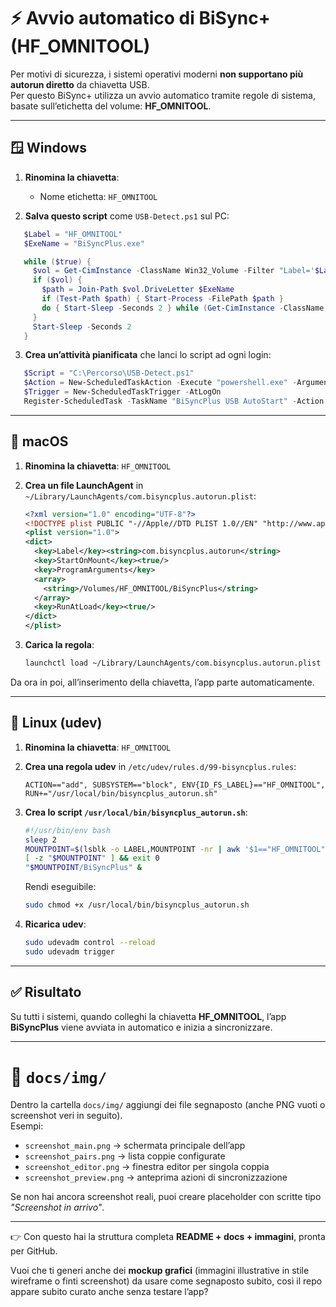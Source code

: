 # ⚡ Avvio automatico di BiSync+ (HF_OMNITOOL)

Per motivi di sicurezza, i sistemi operativi moderni **non supportano più autorun diretto** da chiavetta USB.  
Per questo BiSync+ utilizza un avvio automatico tramite regole di sistema, basate sull’etichetta del volume: **HF_OMNITOOL**.

---

## 🪟 Windows

1. **Rinomina la chiavetta**:
   - Nome etichetta: `HF_OMNITOOL`

2. **Salva questo script** come `USB-Detect.ps1` sul PC:

```powershell
   $Label = "HF_OMNITOOL"
   $ExeName = "BiSyncPlus.exe"

   while ($true) {
     $vol = Get-CimInstance -ClassName Win32_Volume -Filter "Label='$Label' AND DriveType=2" -ErrorAction SilentlyContinue
     if ($vol) {
       $path = Join-Path $vol.DriveLetter $ExeName
       if (Test-Path $path) { Start-Process -FilePath $path }
       do { Start-Sleep -Seconds 2 } while (Get-CimInstance -ClassName Win32_Volume -Filter "Label='$Label' AND DriveType=2" -ErrorAction SilentlyContinue)
     }
     Start-Sleep -Seconds 2
   }
```

3. **Crea un’attività pianificata** che lanci lo script ad ogni login:

```powershell
   $Script = "C:\Percorso\USB-Detect.ps1"
   $Action = New-ScheduledTaskAction -Execute "powershell.exe" -Argument "-NoProfile -ExecutionPolicy Bypass -File `"$Script`""
   $Trigger = New-ScheduledTaskTrigger -AtLogOn
   Register-ScheduledTask -TaskName "BiSyncPlus USB AutoStart" -Action $Action -Trigger $Trigger -Description "Lancia BiSyncPlus all'inserimento HF_OMNITOOL" -User "$env:UserName"
```

---

## 🍎 macOS

1. **Rinomina la chiavetta**: `HF_OMNITOOL`

2. **Crea un file LaunchAgent** in `~/Library/LaunchAgents/com.bisyncplus.autorun.plist`:

   ```xml
   <?xml version="1.0" encoding="UTF-8"?>
   <!DOCTYPE plist PUBLIC "-//Apple//DTD PLIST 1.0//EN" "http://www.apple.com/DTDs/PropertyList-1.0.dtd">
   <plist version="1.0">
   <dict>
     <key>Label</key><string>com.bisyncplus.autorun</string>
     <key>StartOnMount</key><true/>
     <key>ProgramArguments</key>
     <array>
       <string>/Volumes/HF_OMNITOOL/BiSyncPlus</string>
     </array>
     <key>RunAtLoad</key><true/>
   </dict>
   </plist>
   ```

3. **Carica la regola**:

   ```bash
   launchctl load ~/Library/LaunchAgents/com.bisyncplus.autorun.plist
   ```

Da ora in poi, all’inserimento della chiavetta, l’app parte automaticamente.

---

## 🐧 Linux (udev)

1. **Rinomina la chiavetta**: `HF_OMNITOOL`

2. **Crea una regola udev** in `/etc/udev/rules.d/99-bisyncplus.rules`:

   ```
   ACTION=="add", SUBSYSTEM=="block", ENV{ID_FS_LABEL}=="HF_OMNITOOL", RUN+="/usr/local/bin/bisyncplus_autorun.sh"
   ```

3. **Crea lo script `/usr/local/bin/bisyncplus_autorun.sh`**:

   ```bash
   #!/usr/bin/env bash
   sleep 2
   MOUNTPOINT=$(lsblk -o LABEL,MOUNTPOINT -nr | awk '$1=="HF_OMNITOOL"{print $2}')
   [ -z "$MOUNTPOINT" ] && exit 0
   "$MOUNTPOINT/BiSyncPlus" &
   ```

   Rendi eseguibile:

   ```bash
   sudo chmod +x /usr/local/bin/bisyncplus_autorun.sh
   ```

4. **Ricarica udev**:

   ```bash
   sudo udevadm control --reload
   sudo udevadm trigger
   ```

---

## ✅ Risultato

Su tutti i sistemi, quando colleghi la chiavetta **HF\_OMNITOOL**, l’app **BiSyncPlus** viene avviata in automatico e inizia a sincronizzare.


---

# 📂 `docs/img/`

Dentro la cartella `docs/img/` aggiungi dei file segnaposto (anche PNG vuoti o screenshot veri in seguito).  
Esempi:

- `screenshot_main.png` → schermata principale dell’app  
- `screenshot_pairs.png` → lista coppie configurate  
- `screenshot_editor.png` → finestra editor per singola coppia  
- `screenshot_preview.png` → anteprima azioni di sincronizzazione  

Se non hai ancora screenshot reali, puoi creare placeholder con scritte tipo *"Screenshot in arrivo"*.

---

👉 Con questo hai la struttura completa **README + docs + immagini**, pronta per GitHub.  

Vuoi che ti generi anche dei **mockup grafici** (immagini illustrative in stile wireframe o finti screenshot) da usare come segnaposto subito, così il repo appare subito curato anche senza testare l’app?
```
